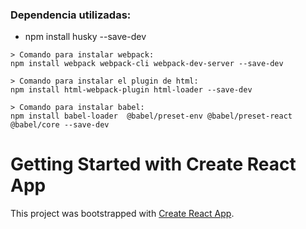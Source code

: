 ### Dependencia utilizadas:
  * npm install husky --save-dev
  ```
> Comando para instalar webpack:
npm install webpack webpack-cli webpack-dev-server --save-dev

> Comando para instalar el plugin de html:
npm install html-webpack-plugin html-loader --save-dev

> Comando para instalar babel:
npm install babel-loader  @babel/preset-env @babel/preset-react @babel/core --save-dev
  ``` 

# Getting Started with Create React App

This project was bootstrapped with [Create React App](https://github.com/facebook/create-react-app).